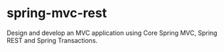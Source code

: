 # spring-mvc-rest
Design and develop an MVC application using Core Spring MVC, Spring REST and Spring Transactions.
